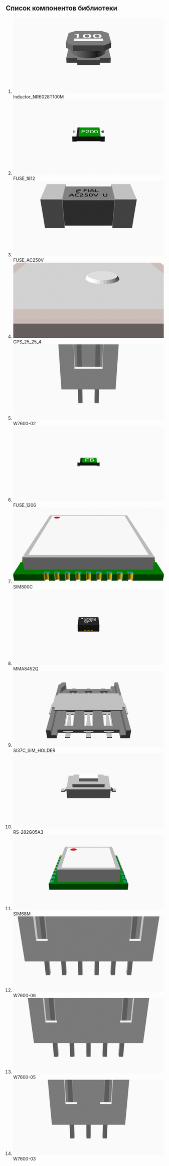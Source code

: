 ## Список компонентов библиотеки

1. ![Inductor_NR6028T100M](images/Inductor_NR6028T100M.gif) Inductor_NR6028T100M
1. ![FUSE_1812](images/FUSE_1812.gif) FUSE_1812
1. ![FUSE_AC250V](images/FUSE_AC250V.gif) FUSE_AC250V
1. ![GPS_25_25_4](images/GPS_25_25_4.gif) GPS_25_25_4
1. ![W7600-02](images/W7600-02.gif) W7600-02
1. ![FUSE_1206](images/FUSE_1206.gif) FUSE_1206
1. ![SIM800C](images/SIM800C.gif) SIM800C
1. ![MMA8452Q](images/MMA8452Q.gif) MMA8452Q
1. ![SI37C_SIM_HOLDER](images/SI37C_SIM_HOLDER.gif) SI37C_SIM_HOLDER
1. ![RS-282G05A3](images/RS-282G05A3.gif) RS-282G05A3
1. ![SIM68M](images/SIM68M.gif) SIM68M
1. ![W7600-06](images/W7600-06.gif) W7600-06
1. ![W7600-05](images/W7600-05.gif) W7600-05
1. ![W7600-03](images/W7600-03.gif) W7600-03
